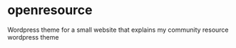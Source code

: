 # openresource
Wordpress theme for a small website that explains my community resource wordpress theme
